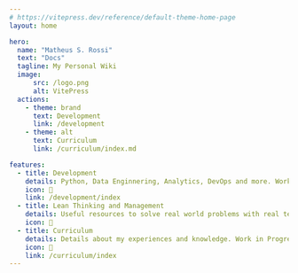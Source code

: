 ```yaml
---
# https://vitepress.dev/reference/default-theme-home-page
layout: home

hero:
  name: "Matheus S. Rossi"
  text: "Docs"
  tagline: My Personal Wiki
  image:
      src: /logo.png
      alt: VitePress
  actions:
    - theme: brand
      text: Development
      link: /development
    - theme: alt
      text: Curriculum
      link: /curriculum/index.md

features:
  - title: Development
    details: Python, Data Enginnering, Analytics, DevOps and more. Work in Progress
    icon: 💾
    link: /development/index
  - title: Lean Thinking and Management
    details: Useful resources to solve real world problems with real teams. Work in Progress
    icon: 💭
  - title: Curriculum
    details: Details about my experiences and knowledge. Work in Progress
    icon: 🎯
    link: /curriculum/index
---
```


